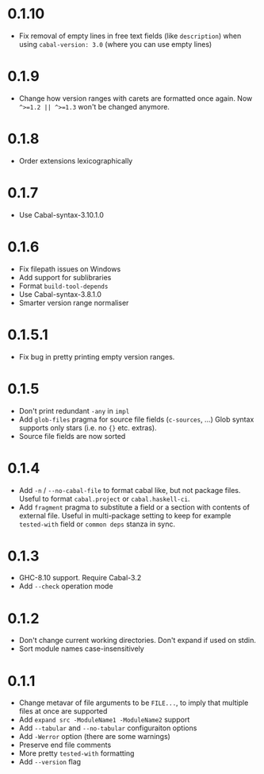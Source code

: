 # 0.1.10

- Fix removal of empty lines in free text fields (like `description`)
  when using `cabal-version: 3.0` (where you can use empty lines)

# 0.1.9

- Change how version ranges with carets are formatted once again.
  Now `^>=1.2 || ^>=1.3` won't be changed anymore.

# 0.1.8

- Order extensions lexicographically

# 0.1.7

- Use Cabal-syntax-3.10.1.0

# 0.1.6

- Fix filepath issues on Windows
- Add support for sublibraries
- Format `build-tool-depends`
- Use Cabal-syntax-3.8.1.0
- Smarter version range normaliser

# 0.1.5.1

- Fix bug in pretty printing empty version ranges.

# 0.1.5

- Don't print redundant `-any` in `impl`
- Add `glob-files` pragma for source file fields (`c-sources`, ...)
  Glob syntax supports only stars (i.e. no `{}` etc. extras).
- Source file fields are now sorted

# 0.1.4

- Add `-n` / `--no-cabal-file` to format cabal like, but not package files.
  Useful to format `cabal.project` or `cabal.haskell-ci`.
- Add `fragment` pragma to substitute a field or a section with
  contents of external file.
  Useful in multi-package setting to keep for example
  `tested-with` field or `common deps` stanza in sync.

# 0.1.3

- GHC-8.10 support. Require Cabal-3.2
- Add `--check` operation mode

# 0.1.2

- Don't change current working directories. Don't expand if used on stdin.
- Sort module names case-insensitively

# 0.1.1

- Change metavar of file arguments to be `FILE...`,
  to imply that multiple files at once are supported
- Add `expand src -ModuleName1 -ModuleName2` support
- Add `--tabular` and `--no-tabular` configuraiton options
- Add `-Werror` option (there are some warnings)
- Preserve end file comments
- More pretty `tested-with` formatting
- Add `--version` flag
